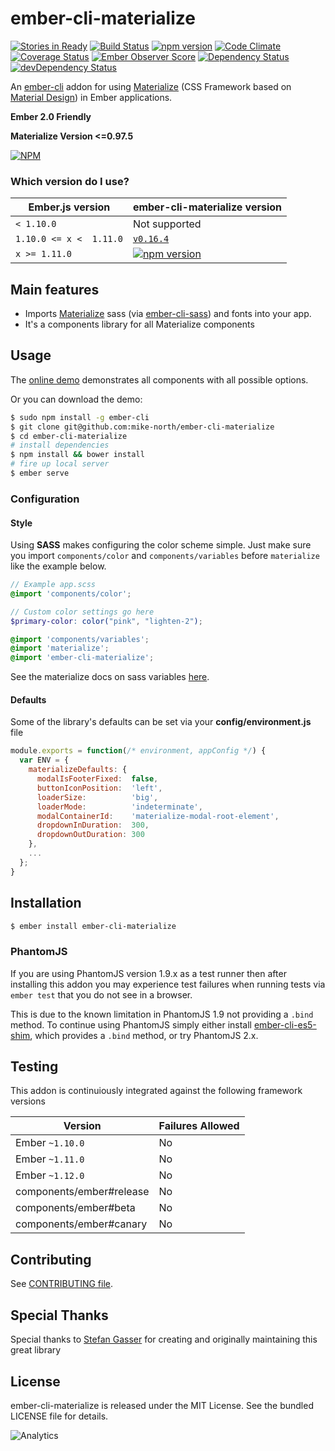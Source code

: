 # ember-cli-materialize

[![Stories in Ready](https://badge.waffle.io/mike-north/ember-cli-materialize.png?label=ready&title=Ready)](https://waffle.io/mike-north/ember-cli-materialize)
[![Build Status](https://travis-ci.org/mike-north/ember-cli-materialize.svg?branch=master)](https://travis-ci.org/mike-north/ember-cli-materialize)
[![npm version](https://badge.fury.io/js/ember-cli-materialize.svg)](http://badge.fury.io/js/ember-cli-materialize)
[![Code Climate](https://codeclimate.com/github/mike-north/ember-cli-materialize/badges/gpa.svg)](https://codeclimate.com/github/mike-north/ember-cli-materialize)
[![Coverage Status](https://coveralls.io/repos/mike-north/ember-cli-materialize/badge.svg?branch=master&service=github)](https://coveralls.io/github/mike-north/ember-cli-materialize?branch=master)
[![Ember Observer Score](http://emberobserver.com/badges/ember-cli-materialize.svg)](http://emberobserver.com/addons/ember-cli-materialize)
[![Dependency Status](https://david-dm.org/mike-north/ember-cli-materialize.svg)](https://david-dm.org/mike-north/ember-cli-materialize)
[![devDependency Status](https://david-dm.org/mike-north/ember-cli-materialize/dev-status.svg)](https://david-dm.org/mike-north/ember-cli-materialize#info=devDependencies)

An [ember-cli](http://www.ember-cli.com) addon for using [Materialize](http://materializecss.com/) (CSS Framework based on [Material Design](http://www.google.com/design/spec/material-design/introduction.html)) in Ember applications.

**Ember 2.0 Friendly**

**Materialize Version <=0.97.5**

[![NPM](https://nodei.co/npm-dl/ember-cli-materialize.png?months=6)](https://nodei.co/npm/ember-cli-materialize/)

### Which version do I use?

Ember.js version | ember-cli-materialize version
-----------------|--------------
`< 1.10.0`       | Not supported
`1.10.0 <= x <  1.11.0`| [`v0.16.4`](https://github.com/mike-north/ember-cli-materialize/tree/v0.16.4)
`x >= 1.11.0` | [![npm version](https://badge.fury.io/js/ember-cli-materialize.svg)](http://badge.fury.io/js/ember-cli-materialize)


## Main features

* Imports [Materialize](http://materializecss.com/) sass (via [ember-cli-sass](https://www.npmjs.com/package/ember-cli-sass)) and fonts into your app.
* It's a components library for all Materialize components

## Usage
The [online demo](http://mike.works/ember-cli-materialize) demonstrates all components with all possible options.

Or you can download the demo:
```sh
$ sudo npm install -g ember-cli
$ git clone git@github.com:mike-north/ember-cli-materialize
$ cd ember-cli-materialize
# install dependencies
$ npm install && bower install
# fire up local server
$ ember serve
```

### Configuration

#### Style

Using **SASS** makes configuring the color scheme simple. Just make sure you import `components/color` and `components/variables` before `materialize` like the example below.

```scss
// Example app.scss
@import 'components/color';

// Custom color settings go here
$primary-color: color("pink", "lighten-2");

@import 'components/variables';
@import 'materialize';
@import 'ember-cli-materialize';
```
See the materialize docs on sass variables [here](http://materializecss.com/color.html).

#### Defaults

Some of the library's defaults can be set via your **config/environment.js** file

```javascript
module.exports = function(/* environment, appConfig */) {
  var ENV = {
    materializeDefaults: {
      modalIsFooterFixed:  false,
      buttonIconPosition:  'left',
      loaderSize:          'big',
      loaderMode:          'indeterminate',
      modalContainerId:    'materialize-modal-root-element',
      dropdownInDuration:  300,
      dropdownOutDuration: 300
    },
    ...
  };
}

```

## Installation

```sh
$ ember install ember-cli-materialize
```

### PhantomJS

If you are using PhantomJS version 1.9.x as a test runner then after installing this addon you may experience test failures when running tests via `ember test` that you do not see in a browser.

This is due to the known limitation in PhantomJS 1.9 not providing a `.bind` method. To continue using PhantomJS simply either install [ember-cli-es5-shim](https://github.com/pixelhandler/ember-cli-es5-shim), which provides a `.bind` method, or try PhantomJS 2.x.

## Testing

This addon is continuiously integrated against the following framework versions

Version | Failures Allowed
--------|-------------------
Ember `~1.10.0` | No
Ember `~1.11.0` | No
Ember `~1.12.0` | No
components/ember#release | No
components/ember#beta | No
components/ember#canary | No


## Contributing
See [CONTRIBUTING file](https://github.com/mike-north/ember-cli-materialize/tree/master/CONTRIBUTING.md).

## Special Thanks
Special thanks to [Stefan Gasser](https://github.com/sgasser) for creating and originally maintaining this great library

## License
ember-cli-materialize is released under the MIT License. See the bundled LICENSE file for
details.

![Analytics](https://ga-beacon.appspot.com/UA-66610985-1/mike-north/ember-cli-materialize/readme)
